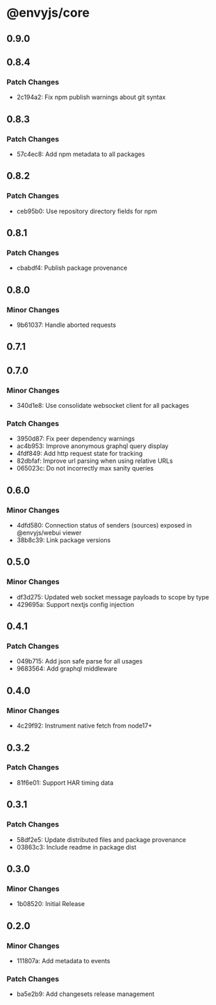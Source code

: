 # @envyjs/core

## 0.9.0

## 0.8.4

### Patch Changes

- 2c194a2: Fix npm publish warnings about git syntax

## 0.8.3

### Patch Changes

- 57c4ec8: Add npm metadata to all packages

## 0.8.2

### Patch Changes

- ceb95b0: Use repository directory fields for npm

## 0.8.1

### Patch Changes

- cbabdf4: Publish package provenance

## 0.8.0

### Minor Changes

- 9b61037: Handle aborted requests

## 0.7.1

## 0.7.0

### Minor Changes

- 340d1e8: Use consolidate websocket client for all packages

### Patch Changes

- 3950d87: Fix peer dependency warnings
- ac4b953: Improve anonymous graphql query display
- 4fdf849: Add http request state for tracking
- 82dbfaf: Improve url parsing when using relative URLs
- 065023c: Do not incorrectly max sanity queries

## 0.6.0

### Minor Changes

- 4dfd580: Connection status of senders (sources) exposed in @envyjs/webui viewer
- 38b8c39: Link package versions

## 0.5.0

### Minor Changes

- df3d275: Updated web socket message payloads to scope by type
- 429695a: Support nextjs config injection

## 0.4.1

### Patch Changes

- 049b715: Add json safe parse for all usages
- 9683564: Add graphql middleware

## 0.4.0

### Minor Changes

- 4c29f92: Instrument native fetch from node17+

## 0.3.2

### Patch Changes

- 81f6e01: Support HAR timing data

## 0.3.1

### Patch Changes

- 58df2e5: Update distributed files and package provenance
- 03863c3: Include readme in package dist

## 0.3.0

### Minor Changes

- 1b08520: Initial Release

## 0.2.0

### Minor Changes

- 111807a: Add metadata to events

### Patch Changes

- ba5e2b9: Add changesets release management
